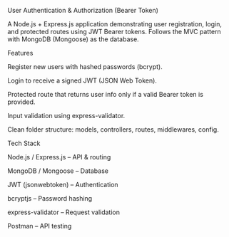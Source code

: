 User Authentication & Authorization (Bearer Token)

A Node.js + Express.js application demonstrating user registration, login, and protected routes using JWT Bearer tokens.
Follows the MVC pattern with MongoDB (Mongoose) as the database.

Features

Register new users with hashed passwords (bcrypt).

Login to receive a signed JWT (JSON Web Token).

Protected route that returns user info only if a valid Bearer token is provided.

Input validation using express-validator.

Clean folder structure: models, controllers, routes, middlewares, config.

Tech Stack

Node.js / Express.js – API & routing

MongoDB / Mongoose – Database 

JWT (jsonwebtoken) – Authentication

bcryptjs – Password hashing

express-validator – Request validation

Postman – API testing